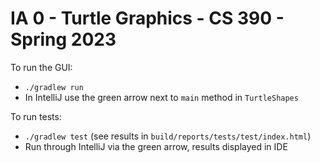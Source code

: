 # IA 0 - Turtle Graphics - CS 390 - Spring 2023

To run the GUI:

* `./gradlew run`
* In IntelliJ use the green arrow next to `main` method in `TurtleShapes`

To run tests:

* `./gradlew test`  (see results in `build/reports/tests/test/index.html`)
* Run through IntelliJ via the green arrow, results displayed in IDE
